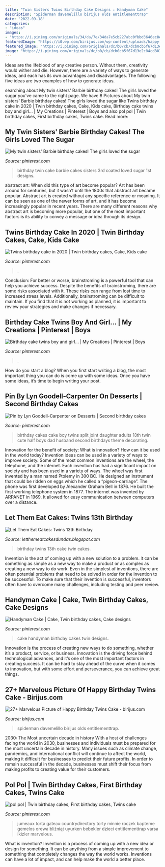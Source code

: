 ```yaml
---
title: "Twin Sisters Twins Birthday Cake Designs : Handyman Cake"
description: "Spiderman davemelillo birijus olds entitlementtrap"
date: "2022-09-18"
categories:
- "ideas"
images:
- "https://i.pinimg.com/originals/34/da/7e/34da7e5cb227abc0fbbd3646ec8e8f16.jpg"
featuredImage: "https://i0.wp.com/birijus.com/wp-content/uploads/happy-birthday-twins-cake-frozen-and-spiderman-cake-for-my-4-year-old-twins-cake-pinterest.jpg?w=640"
featured_image: "https://i.pinimg.com/originals/dc/b0/cb/dcb0cb5f67d13e2c84cd8030bf00e8e3.jpg"
image: "https://i.pinimg.com/originals/dc/b0/cb/dcb0cb5f67d13e2c84cd8030bf00e8e3.jpg"
---
```



Ideas are the lifeblood of any creative person. Without them, creativity would wither and die. However, there are a variety of ways to generate ideas, and each has its own advantages and disadvantages. The following five ideas are two examples of how to generate ideas.

	

		
searching about My twin sisters&#039; Barbie birthday cakes! The girls loved the sugar you've came to the right page. We have 8 Pictures about My twin sisters&#039; Barbie birthday cakes! The girls loved the sugar like Twins birthday cake in 2020 | Twin birthday cakes, Cake, Kids cake, Birthday cake twins boy and girl... | My Creations | Pinterest | Boys and also pol pol | Twin birthday cakes, First birthday cakes, Twins cake. Read more:
		
    
## My Twin Sisters&#039; Barbie Birthday Cakes! The Girls Loved The Sugar

<img loading=lazy src="https://i.pinimg.com/736x/51/7e/b5/517eb51dd92c59a498a02a4b40405d42--barbie-birthday-cake-rd-birthday.jpg" onerror="this.onerror=null;this.src='https://tse1.mm.bing.net/th?id=OIP.QdE3QgEG6Wv2GBrPIpo4QgHaEb&amp;pid=15.1';" alt="My twin sisters&#039; Barbie birthday cakes! The girls loved the sugar">

_Source: pinterest.com_

>birthday twin cake barbie cakes sisters 3rd coated loved sugar 1st designs. 

	

abstract art: When did this type of art become popular?
Art has been around for centuries, but it wasn’t until the 1800s that abstract art became popular. Abstract art is created without any specific reference or meaning. It can be seen as one of the newer forms of art, and it has become increasingly popular in recent years. There are many different reasons why abstract art is becoming more popular, but one of the most important factors is its ability to convey a message or idea through its design.

    
## Twins Birthday Cake In 2020 | Twin Birthday Cakes, Cake, Kids Cake

<img loading=lazy src="https://i.pinimg.com/originals/30/b9/c7/30b9c74294977dad7b1e33a6dcc33bac.jpg" onerror="this.onerror=null;this.src='https://tse4.mm.bing.net/th?id=OIP.ZBJ_CtSTNUWVkEc47rqqeQHaFj&amp;pid=15.1';" alt="Twins birthday cake in 2020 | Twin birthday cakes, Cake, Kids cake">

_Source: pinterest.com_

>. 

	

Conclusion: For better or worse, brainstroming is a powerful tool that can help you achieve success.
Despite the benefits of brainstroming, there are some risks associated with it. These risks can range from lost time to increased stress levels. Additionally, brainstroming can be difficult to maintain. If you find that it is not working as planned, it is important to review your strategies and make changes if necessary.

    
## Birthday Cake Twins Boy And Girl... | My Creations | Pinterest | Boys

<img loading=lazy src="https://s-media-cache-ak0.pinimg.com/736x/32/ec/0e/32ec0eb4955190597a57f20ed6a15d34.jpg" onerror="this.onerror=null;this.src='https://tse2.mm.bing.net/th?id=OIP.mFN5L6tZwKUs26KdLxGY9QHaJ6&amp;pid=15.1';" alt="Birthday cake twins boy and girl... | My Creations | Pinterest | Boys">

_Source: pinterest.com_

>. 

	

How do you start a blog?
When you first start writing a blog, the most important thing you can do is come up with some ideas. Once you have some ideas, it’s time to begin writing your post.

    
## Pin By Lyn Goodell-Carpenter On Desserts | Second Birthday Cakes

<img loading=lazy src="https://i.pinimg.com/originals/dc/b0/cb/dcb0cb5f67d13e2c84cd8030bf00e8e3.jpg" onerror="this.onerror=null;this.src='https://tse1.mm.bing.net/th?id=OIP.-_lVrSA4DszYcELEScH9wQHaKD&amp;pid=15.1';" alt="Pin by Lyn Goodell-Carpenter on Desserts | Second birthday cakes">

_Source: pinterest.com_

>birthday cakes cake boy twins split joint daughter adults 18th twin cute half boys dad husband second birthdays theme decorating. 

	

Innovation for the benefit of society: What is innovation? How can it be used in the world today?
Invention ideas can be used in a variety of ways to improve society. Some of the most common inventions are the wheel, the telephone, and the internet. Each invention has had a significant impact on society and has been used in a variety of ways. The wheel was first invented by a man named Ptolemy in 300 BC. He designed an instrument that could be ridden on eggs which he called a “pigeon-carriage”. The phone was first developed by Alexander Graham Bell in 1876. He built the first working telephone system in 1877. The internet was invented by ARPANET in 1969. It allowed for easy communication between computers over a distance.

    
## Let Them Eat Cakes: Twins 13th Birthday

<img loading=lazy src="https://2.bp.blogspot.com/_pRsHcx6AX18/TTBrpLK1cnI/AAAAAAAAB8s/DgTjSKq3yX8/s1600/Twins.jpg" onerror="this.onerror=null;this.src='https://tse3.mm.bing.net/th?id=OIP.ccOEkpsk-gAgr_lAuoWJowAAAA&amp;pid=15.1';" alt="Let Them Eat Cakes: Twins 13th Birthday">

_Source: letthemeatcakesdundas.blogspot.com_

>birthday twins 13th cake twin cakes. 

	

Invention is the act of coming up with a new solution to a problem. It can be something as simple as a new way to make a product or as complex as creating a new way to do work. Even in the simplest of inventions, there are often potential problems that need to be solved in order for the invention to be successful. To make sure that their invention is successful, inventors often have to overcome many challenges, including testing and peer review.

    
## Handyman Cake | Cake, Twin Birthday Cakes, Cake Designs

<img loading=lazy src="https://i.pinimg.com/originals/34/da/7e/34da7e5cb227abc0fbbd3646ec8e8f16.jpg" onerror="this.onerror=null;this.src='https://tse1.mm.bing.net/th?id=OIP.JF-_ddepANHVUQfK0i9gfQHaKc&amp;pid=15.1';" alt="Handyman Cake | Cake, Twin birthday cakes, Cake designs">

_Source: pinterest.com_

>cake handyman birthday cakes twin designs. 

	

Innovation is the process of creating new ways to do something, whether it’s a product, service, or business. Innovation is the driving force behind technological advances, and it’s one of the most important factors in creating success. It can be hard to stay ahead of the curve when it comes to innovation, but with some effort and perseverance, you can achieve great things.

    
## 27+ Marvelous Picture Of Happy Birthday Twins Cake - Birijus.com

<img loading=lazy src="https://i0.wp.com/birijus.com/wp-content/uploads/happy-birthday-twins-cake-frozen-and-spiderman-cake-for-my-4-year-old-twins-cake-pinterest.jpg?w=640" onerror="this.onerror=null;this.src='https://tse4.mm.bing.net/th?id=OIP.xJYexWCFU8pNRVAnqPCUbgHaJ3&amp;pid=15.1';" alt="27+ Marvelous Picture of Happy Birthday Twins Cake - birijus.com">

_Source: birijus.com_

>spiderman davemelillo birijus olds entitlementtrap. 

	

2030: The Most uncertain decade in history
With a host of challenges facing the world in 2030, businesses and individuals must be prepared for the most uncertain decade in history. Many issues such as climate change, pandemics, and international conflict will continue to affect the world, making it difficult for businesses to predict their future profits. In order to remain successful in the decade, businesses must shift their focus from making profits to creating value for their customers.

    
## Pol Pol | Twin Birthday Cakes, First Birthday Cakes, Twins Cake

<img loading=lazy src="https://i.pinimg.com/originals/05/81/a3/0581a324e65e530279db26f50ce96c14.jpg" onerror="this.onerror=null;this.src='https://tse4.mm.bing.net/th?id=OIP.nBDjwc5BpaVySw0wFK4j8AHaIJ&amp;pid=15.1';" alt="pol pol | Twin birthday cakes, First birthday cakes, Twins cake">

_Source: pinterest.com_

>jumeaux torta gateau countrydirectory torty minnie roczek bapteme gemelos orewa bliźniąt uyurken bebekler dzieci entitlementtrap varsa ikizler marvelous. 

	

What is invention?
Invention is a process of coming up with a new idea or design for something. It can be anything from a simple improvement to something that completely changes the way the world works. Inventions can have a lot of impact, and can help make the world a better place.

